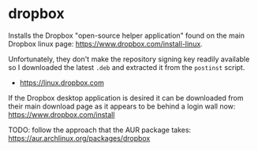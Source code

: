 # dropbox

Installs the Dropbox "open-source helper application" found on the main
Dropbox linux page: https://www.dropbox.com/install-linux.

Unfortunately, they don't make the repository signing key readily available
so I downloaded the latest `.deb` and extracted it from the `postinst` script.

- https://linux.dropbox.com

If the Dropbox desktop application is desired it can be downloaded from their
main download page as it appears to be behind a login wall now:
https://www.dropbox.com/install

TODO: follow the approach that the AUR package takes:
https://aur.archlinux.org/packages/dropbox
